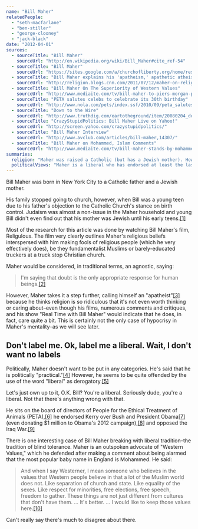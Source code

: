 ```yaml
---
name: "Bill Maher"
relatedPeople:
  - "seth-macfarlane"
  - "ben-stiller"
  - "george-clooney"
  - "jack-black"
date: "2012-04-01"
sources:
  - sourceTitle: "Bill Maher"
    sourceUrl: "http://en.wikipedia.org/wiki/Bill_Maher#cite_ref-54"
  - sourceTitle: "Bill Maher"
    sourceUrl: "https://sites.google.com/a/churchofliberty.org/home/resources/featured-atheists/celebrity-atheists/bill-maher"
  - sourceTitle: "Bill Maher explains his 'apatheism,' apathetic atheism"
    sourceUrl: "http://religion.blogs.cnn.com/2011/07/12/maher-on-religion/"
  - sourceTitle: "Bill Maher On The Superiority of Western Values"
    sourceUrl: "http://www.mediaite.com/tv/bill-maher-to-piers-morgan-palin-can-absolutely-win-in-2012-but-hed-vote-for-bachmann/"
  - sourceTitle: "PETA salutes celebs to celebrate its 30th birthday"
    sourceUrl: "http://www.nola.com/pets/index.ssf/2010/09/peta_salutes_celebs_to_celebra.html"
  - sourceTitle: "Down to the Wire"
    sourceUrl: "http://www.truthdig.com/eartotheground/item/20080204_down_to_the_wire/"
  - sourceTitle: "CrazyStupidPolitics: Bill Maher Live on Yahoo!"
    sourceUrl: "http://screen.yahoo.com/crazystupidpolitics/"
  - sourceTitle: "Bill Maher Interview"
    sourceUrl: "http://www.avclub.com/articles/bill-maher,14307/"
  - sourceTitle: "Bill Maher on Mohammed, Islam Comments"
    sourceUrl: "http://www.mediaite.com/tv/bill-maher-stands-by-mohammed-remarks-i-dont-need-to-apologize-for-being-a-proud-westerner/"
summaries:
  religion: "Maher was raised a Catholic (but has a Jewish mother). However, he calls himself an apatheist (meaning that he's an atheist who doesn't care about the topic)."
  politicalViews: "Maher is a liberal who has endorsed at least the last two Democratic presidential candidates."
---
```


Bill Maher was born in New York City to a Catholic father and a Jewish mother.

His family stopped going to church, however, when Bill was a young teen due to his father's objection to the Catholic Church's stance on birth control. Judaism was almost a non-issue in the Maher household and young Bill didn't even find out that his mother was Jewish until his early teens.<a class="source-citation" href="#http%3A%2F%2Fen.wikipedia.org%2Fwiki%2FBill_Maher%23cite_ref-54" title="Bill Maher">[1]</a>

Most of the research for this article was done by watching Bill Maher's film, Religulous. The film very clearly outlines Maher's religious beliefs interspersed with him making fools of religious people (which he very effectively does), be they fundamentalist Muslims or barely-educated truckers at a truck stop Christian church.

Maher would be considered, in traditional terms, an agnostic, saying:

>I'm saying that doubt is the only appropriate response for human beings.<a class="source-citation" href="#https%3A%2F%2Fsites.google.com%2Fa%2Fchurchofliberty.org%2Fhome%2Fresources%2Ffeatured-atheists%2Fcelebrity-atheists%2Fbill-maher" title="Bill Maher">[2]</a>

However, Maher takes it a step further, calling himself an "apatheist"<a class="source-citation" href="#http%3A%2F%2Freligion.blogs.cnn.com%2F2011%2F07%2F12%2Fmaher-on-religion%2F" title="Bill Maher explains his &apos;apatheism,&apos; apathetic atheism">[3]</a> because he thinks religion is so ridiculous that it's not even worth thinking or caring about–even though his films, numerous comments and critiques, and his show "Real Time with Bill Maher" would indicate that he does, in fact, care quite a bit. This is certainly not the only case of hypocrisy in Maher's mentality–as we will see later.


## Don't label me. Ok, label me a liberal. Wait, I don't want no labels

Politically, Maher doesn't want to be put in any categories. He's said that he is politically "practical."<a class="source-citation" href="#http%3A%2F%2Fwww.mediaite.com%2Ftv%2Fbill-maher-to-piers-morgan-palin-can-absolutely-win-in-2012-but-hed-vote-for-bachmann%2F" title="Bill Maher">[4]</a> However, he seems to be quite offended by the use of the word "liberal" as derogatory.<a class="source-citation" href="#http%3A%2F%2Fwww.mediaite.com%2Ftv%2Fbill-maher-to-piers-morgan-palin-can-absolutely-win-in-2012-but-hed-vote-for-bachmann%2F" title="Bill Maher On The Superiority of Western Values">[5]</a>

Let's just own up to it, O.K. Bill? You're a liberal. Seriously dude, you're a liberal. Not that there's anything wrong with that.

He sits on the board of directors of People for the Ethical Treatment of Animals (PETA),<a class="source-citation" href="#http%3A%2F%2Fwww.nola.com%2Fpets%2Findex.ssf%2F2010%2F09%2Fpeta_salutes_celebs_to_celebra.html" title="PETA salutes celebs to celebrate its 30th birthday">[6]</a> he endorsed Kerry over Bush and President Obama<a class="source-citation" href="#http%3A%2F%2Fwww.truthdig.com%2Feartotheground%2Fitem%2F20080204_down_to_the_wire%2F" title="Down to the Wire">[7]</a> (even donating $1 million to Obama's 2012 campaign),<a class="source-citation" href="#http%3A%2F%2Fscreen.yahoo.com%2Fcrazystupidpolitics%2F" title="CrazyStupidPolitics: Bill Maher Live on Yahoo!">[8]</a> and opposed the Iraq War.<a class="source-citation" href="#http%3A%2F%2Fwww.avclub.com%2Farticles%2Fbill-maher%2C14307%2F" title="Bill Maher Interview">[9]</a>

There is one interesting case of Bill Maher breaking with liberal tradition–the tradition of blind tolerance. Maher is an outspoken advocate of "Western Values," which he defended after making a comment about being alarmed that the most popular baby name in England is Mohammed. He said:

>And when I say Westerner, I mean someone who believes in the values that Western people believe in that a lot of the Muslim world does not. Like separation of church and state. Like equality of the sexes. Like respect for minorities, free elections, free speech, freedom to gather. These things are not just different from cultures that don't have them. … It's better. … I would like to keep those values here.<a class="source-citation" href="#http%3A%2F%2Fwww.mediaite.com%2Ftv%2Fbill-maher-stands-by-mohammed-remarks-i-dont-need-to-apologize-for-being-a-proud-westerner%2F" title="Bill Maher on Mohammed, Islam Comments">[10]</a>

Can't really say there's much to disagree about there.